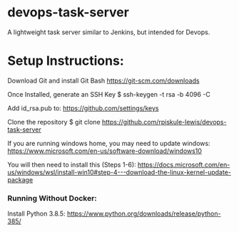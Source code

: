 # devops-task-server
A lightweight task server similar to Jenkins, but intended for Devops.

# Setup Instructions:
Download Git and install Git Bash
https://git-scm.com/downloads

Once Installed, generate an SSH Key
$  ssh-keygen -t rsa -b 4096 -C <youremail>

Add id_rsa.pub to:
https://github.com/settings/keys

Clone the repository
$ git clone https://github.com/rpiskule-lewis/devops-task-server

If you are running windows home, you may need to update windows:
https://www.microsoft.com/en-us/software-download/windows10

You will then need to install this (Steps 1-6):
https://docs.microsoft.com/en-us/windows/wsl/install-win10#step-4---download-the-linux-kernel-update-package

### Running Without Docker:

Install Python 3.8.5:
https://www.python.org/downloads/release/python-385/

